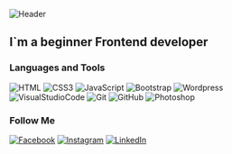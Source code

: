 ![Header](https://github.com/W3RGY/W3RGY/blob/main/assets/download%20.gif)

## I`m a beginner Frontend developer

### Languages and Tools
![HTML](https://img.shields.io/badge/-HTML5-18003C?style=for-the-badge&logo=HTML5)
![CSS3](https://img.shields.io/badge/-CSS3-18003C?style=for-the-badge&logo=CSS3&logoColor=254BDD)
![JavaScript](https://img.shields.io/badge/-JavaScript-18003C?style=for-the-badge&logo=JavaScript)
![Bootstrap](https://img.shields.io/badge/-Bootstrap-18003C?style=for-the-badge&logo=Bootstrap)
![Wordpress](https://img.shields.io/badge/-Wordpress-18003C?style=for-the-badge&logo=Wordpress)
![VisualStudioCode](https://img.shields.io/badge/-VScode-18003C?style=for-the-badge&logo=VisualStudioCode)
![Git](https://img.shields.io/badge/-Git-18003C?style=for-the-badge&logo=Git)
![GitHub](https://img.shields.io/badge/-GitHub-18003C?style=for-the-badge&logo=GitHub)
![Photoshop](https://img.shields.io/badge/-Photoshop-18003C?style=for-the-badge&logo=AdobePhotoshop)

### Follow Me
[![Facebook](https://img.shields.io/badge/-Facebook-18003C?style=for-the-badge&logo=Facebook)](https://www.facebook.com/profile.php?id=100000730843835)
[![Instagram](https://img.shields.io/badge/-Instagram-18003C?style=for-the-badge&logo=Instagram)](https://www.instagram.com/w3rgy/)
[![LinkedIn](https://img.shields.io/badge/-LinkedIn-18003C?style=for-the-badge&logo=LinkedIn&logoColor=0A66C2)](https://www.linkedin.com/in/dima-osenkov-191b81246/)